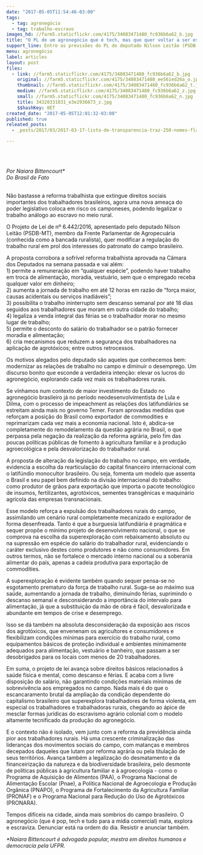 ```yaml
---
date: "2017-05-05T11:54:46-03:00"
tags:
  - tag: agronegócio
  - tag: trabalho-escravo
images_hd: //farm5.staticflickr.com/4175/34083471480_fc936b6a62_b.jpg
title: "O PL de um agronegócio que é tech, mas que quer voltar a ser escravocrata"
support_line: Entre as previsões do PL do deputado Nilson Leitão (PSDB-MT) está pagar os trabalhadores rurais com comida e moradia.
menu: agronegócio
label: articles
layout: post
files:
  - link: //farm5.staticflickr.com/4175/34083471480_fc936b6a62_b.jpg
    original: //farm5.staticflickr.com/4175/34083471480_ee561ed26a_o.jpg
    thumbnail: //farm5.staticflickr.com/4175/34083471480_fc936b6a62_t.jpg
    medium: //farm5.staticflickr.com/4175/34083471480_fc936b6a62_z.jpg
    small: //farm5.staticflickr.com/4175/34083471480_fc936b6a62_n.jpg
    title: 34320331031_e3e2936873_z.jpg
    $$hashKey: 0ET
created_date: "2017-05-05T12:01:32-03:00"
published: true
releated_posts:
  - _posts/2017/03/2017-03-17-lista-de-transparencia-traz-250-nomes-flagrados-por-trabalho-escravo.md

---
```

<p>&nbsp;</p>

<p><br />
<em>Por Naiara Bittencourt*<br />
Do Brasil de Fato</em></p>

<p><br />
N&atilde;o bastasse a reforma trabalhista que extingue direitos sociais importantes dos trabalhadores brasileiros, agora uma nova amea&ccedil;a do poder legislativo coloca em risco os camponeses, podendo legalizar o trabalho an&aacute;logo ao escravo no meio rural.</p>

<p>O Projeto de Lei de n&ordm; 6.442/2016, apresentado pelo deputado Nilson Leit&atilde;o (PSDB-MT), membro da Frente Parlamentar de Agropecu&aacute;ria (conhecida como a bancada ruralista), quer modificar a regula&ccedil;&atilde;o do trabalho rural em prol dos interesses do patronato do campo brasileiro.</p>

<p>A proposta corrobora a sofr&iacute;vel reforma trabalhista aprovada na C&acirc;mara dos Deputados na semana passada e vai al&eacute;m:<br />
1) permite a remunera&ccedil;&atilde;o em &ldquo;qualquer esp&eacute;cie&rdquo;, podendo haver trabalho em troca de alimenta&ccedil;&atilde;o, moradia, vestu&aacute;rio, sem que o empregado receba qualquer valor em dinheiro;<br />
2) aumenta a jornada de trabalho em at&eacute; 12 horas em raz&atilde;o de &ldquo;for&ccedil;a maior, causas acidentais ou servi&ccedil;os inadi&aacute;veis&rdquo;;<br />
3) possibilita o trabalho ininterrupto sem descanso semanal por at&eacute; 18 dias seguidos aos trabalhadores que moram em outra cidade do trabalho;<br />
4) legaliza a venda integral das f&eacute;rias se o trabalhador morar no mesmo lugar de trabalho;<br />
5) permite o desconto do sal&aacute;rio do trabalhador se o patr&atilde;o fornecer moradia e alimenta&ccedil;&atilde;o;<br />
6) cria mecanismos que reduzem a seguran&ccedil;a dos trabalhadores na aplica&ccedil;&atilde;o de agrot&oacute;xicos; entre outros retrocessos.</p>

<p>Os motivos alegados pelo deputado s&atilde;o aqueles que conhecemos bem: modernizar as rela&ccedil;&otilde;es de trabalho no campo e diminuir o desemprego. Um discurso bonito que esconde a verdadeira inten&ccedil;&atilde;o: elevar os lucros do agroneg&oacute;cio, explorando cada vez mais os trabalhadores rurais.</p>

<p>Se v&iacute;nhamos num contexto de maior investimento do Estado no agroneg&oacute;cio brasileiro j&aacute; no per&iacute;odo neodesenvolvimentista de Lula e Dilma, com o processo de impeachment as rela&ccedil;&otilde;es dos latifundi&aacute;rios se estreitam ainda mais no governo Temer. Foram aprovadas medidas que refor&ccedil;am a posi&ccedil;&atilde;o do Brasil como exportador de commodities e reprimarizam cada vez mais a economia nacional. Isto &eacute;, abdica-se completamente do remodelamento da quest&atilde;o agr&aacute;ria no Brasil, o que perpassa pela nega&ccedil;&atilde;o da realiza&ccedil;&atilde;o da reforma agr&aacute;ria, pelo fim das poucas pol&iacute;ticas p&uacute;blicas de fomento &agrave; agricultura familiar e &agrave; produ&ccedil;&atilde;o agroecol&oacute;gica e pela desvaloriza&ccedil;&atilde;o do trabalhador rural.</p>

<p>A proposta de altera&ccedil;&atilde;o da legisla&ccedil;&atilde;o do trabalho no campo, em verdade, evidencia a escolha da rearticula&ccedil;&atilde;o do capital financeiro internacional com o latif&uacute;ndio monocultor brasileiro. Ou seja, fomenta um modelo que assenta o Brasil e seu papel bem definido na divis&atilde;o internacional do trabalho: como produtor de gr&atilde;os para exporta&ccedil;&atilde;o que importa o pacote tecnol&oacute;gico de insumos, fertilizantes, agrot&oacute;xicos, sementes transg&ecirc;nicas e maquin&aacute;rio agr&iacute;cola das empresas transnacionais.</p>

<p>Esse modelo refor&ccedil;a a expuls&atilde;o dos trabalhadores rurais do campo, assimilando um cen&aacute;rio rural completamente mecanizado e explorador de forma desenfreada. Tanto &eacute; que a burguesia latifundi&aacute;ria &eacute; pragm&aacute;tica e sequer prop&otilde;e o m&iacute;nimo projeto de desenvolvimento nacional, o que se comprova na escolha da superexplora&ccedil;&atilde;o com rebaixamento absoluto ou na supress&atilde;o em esp&eacute;cie do sal&aacute;rio do trabalhador rural, evidenciando o car&aacute;ter exclusivo destes como produtores e n&atilde;o como consumidores. Em outros termos, n&atilde;o se fortalece o mercado interno nacional ou a soberania alimentar do pa&iacute;s, apenas a cadeia produtiva para exporta&ccedil;&atilde;o de commodities.</p>

<p>A superexplora&ccedil;&atilde;o &eacute; evidente tamb&eacute;m quando sequer pensa-se no esgotamento prematuro da for&ccedil;a de trabalho rural. Suga-se ao m&aacute;ximo sua sa&uacute;de, aumentando a jornada de trabalho, diminuindo f&eacute;rias, suprimindo o descanso semanal e desconsiderando a import&acirc;ncia do intervalo para alimenta&ccedil;&atilde;o, j&aacute; que a substitui&ccedil;&atilde;o da m&atilde;o de obra &eacute; f&aacute;cil, desvalorizada e abundante em tempos de crise e desemprego.</p>

<p>Isso se d&aacute; tamb&eacute;m na absoluta desconsidera&ccedil;&atilde;o da exposi&ccedil;&atilde;o aos riscos dos agrot&oacute;xicos, que envenenam os agricultores e consumidores e flexibilizam condi&ccedil;&otilde;es m&iacute;nimas para exerc&iacute;cio do trabalho rural, como equipamentos b&aacute;sicos de prote&ccedil;&atilde;o individual e ambientes minimamente adequados para alimenta&ccedil;&atilde;o, vestu&aacute;rio e banheiro, que passam a ser desobrigados para os locais com menos de 20 trabalhadores.</p>

<p>Em suma, o projeto de lei avan&ccedil;a sobre direitos b&aacute;sicos relacionados &agrave; sa&uacute;de f&iacute;sica e mental, como descanso e f&eacute;rias. E acaba com a livre disposi&ccedil;&atilde;o do sal&aacute;rio, n&atilde;o garantindo condi&ccedil;&otilde;es materiais m&iacute;nimas de sobreviv&ecirc;ncia aos empregados no campo. Nada mais &eacute; do que o escancaramento brutal da amplia&ccedil;&atilde;o da condi&ccedil;&atilde;o dependente do capitalismo brasileiro que superexplora trabalhadores de forma violenta, em especial os trabalhadores e trabalhadoras rurais, chegando ao &aacute;pice de mesclar formas jur&iacute;dicas do escravismo agr&aacute;rio colonial com o modelo altamente tecnificado da produ&ccedil;&atilde;o do agroneg&oacute;cio.</p>

<p>E o contexto n&atilde;o &eacute; isolado, vem junto com a reforma da previd&ecirc;ncia ainda pior aos trabalhadores rurais. H&aacute; uma crescente criminaliza&ccedil;&atilde;o das lideran&ccedil;as dos movimentos sociais do campo, com matan&ccedil;as e membros decepados daqueles que lutam por reforma agr&aacute;ria ou pela titula&ccedil;&atilde;o de seus territ&oacute;rios. Avan&ccedil;a tamb&eacute;m a legaliza&ccedil;&atilde;o do desmatamento e da financeiriza&ccedil;&atilde;o da natureza e da biodiversidade brasileira, pelo desmonte de pol&iacute;ticas p&uacute;blicas &agrave; agricultura familiar e &agrave; agroecologia - como o Programa de Aquisi&ccedil;&atilde;o de Alimentos (PAA), o Programa Nacional de Alimenta&ccedil;&atilde;o Escolar (Pnae), a Pol&iacute;tica Nacional de Agroecologia e Produ&ccedil;&atilde;o Org&acirc;nica (PNAPO), o Programa de Fortalecimento da Agricultura Familiar (PRONAF) e o Programa Nacional para Redu&ccedil;&atilde;o do Uso de Agrot&oacute;xicos (PRONARA).</p>

<p>Tempos dif&iacute;ceis na cidade, ainda mais sombrios do campo brasileiro. O agroneg&oacute;cio (que &eacute; pop, tech e tudo para a m&iacute;dia comercial) mata, explora e escraviza. Denunciar est&aacute; na ordem do dia. Resistir e anunciar tamb&eacute;m.</p>

<p><em>*Naiara Bittencourt &eacute; advogada popular, mestra em direitos humanos e democracia pela UFPR.</em></p>
